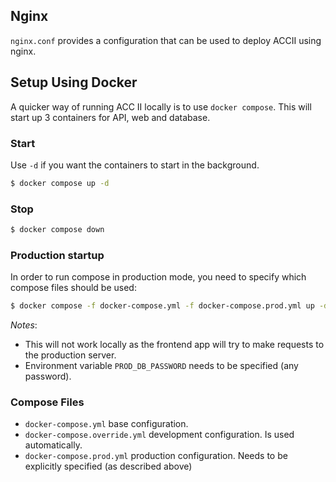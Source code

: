 ## Nginx

`nginx.conf` provides a configuration that can be used to deploy ACCII using nginx.

## Setup Using Docker
A quicker way of running ACC II locally is to use `docker compose`. This will start up 3 containers for API, web and database.

### Start
Use `-d` if you want the containers to start in the background.

```bash 
$ docker compose up -d
```

### Stop
```bash
$ docker compose down
```

### Production startup
In order to run compose in production mode, you need to specify which compose files should be used:

```bash
$ docker compose -f docker-compose.yml -f docker-compose.prod.yml up -d
```

*Notes*: 
- This will not work locally as the frontend app will try to make requests to the production server.
- Environment variable `PROD_DB_PASSWORD` needs to be specified (any password).

### Compose Files
- `docker-compose.yml` base configuration.
- `docker-compose.override.yml` development configuration. Is used automatically.
- `docker-compose.prod.yml` production configuration. Needs to be explicitly specified (as described above)